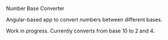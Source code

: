 Number Base Converter

Angular-based app to convert numbers between different bases.

Work in progress. Currently converts from base 10 to 2 and 4.
